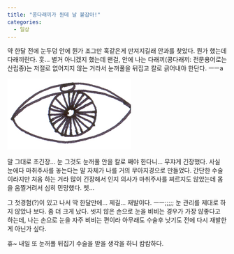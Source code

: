```yaml
---
title: "콩다래끼가 뭔데 날 붙잡아!"
categories:
  - 일상
---
```


약 한달 전에 눈두덩 안에 뭔가 조그만 혹같은게 만져지길래 안과를 찾았다. 뭔가 했는데 다래끼란다. 훗... 별거 아니겠지 했는데 왠걸, 안에 나는 다래끼(콩다래끼: 전문용어로는 산립종)는 저절로 없어지지 않는 거라서 눈꺼풀을 뒤집고 칼로 긁어내야 한단다. ㅡㅡa  
  
![](/assets/images/posts/2004/11/gk200000000058.jpg)
  
말 그대로 초긴장... 눈 그것도 눈꺼풀 안을 칼로 째야 한다니... 무쟈게 긴장했다. 사실 눈에다 마취주사를 놓는다는 말 자체가 나를 거의 무아지경으로 만들었다. 간단한 수술이라지만 처음 하는 거라 많이 긴장해서 인지 의사가 마취주사를 찌르지도 않았는데 몸을 움찔거려서 심히 민망했다. 쳇...  
  
그 첫경험(?)이 있고 나서 딱 한달만에... 제길... 재발이다. ㅡㅡ;;;;; 눈 관리를 제대로 하지 않았나 보다. 좀 더 크게 났다. 씻지 않은 손으로 눈을 비비는 경우가 가장 않좋다고 하는데, 나는 손으로 눈을 자주 비비는 편이라 아무래도 수술후 낫기도 전에 다시 재발한게 아닌가 싶다.  
  
휴~ 내일 또 눈꺼풀 뒤집기 수술을 받을 생각을 하니 캄캄하다.
